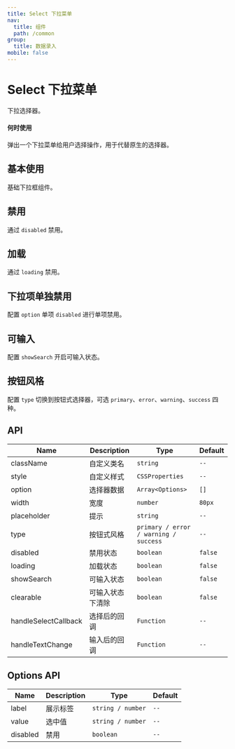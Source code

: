```yaml
---
title: Select 下拉菜单
nav:
  title: 组件
  path: /common
group:
  title: 数据录入
mobile: false
---
```


# Select 下拉菜单

下拉选择器。

#### 何时使用

弹出一个下拉菜单给用户选择操作，用于代替原生的选择器。

## 基本使用

基础下拉框组件。

<code src="./demos/index1.tsx"></code>

## 禁用

通过 `disabled` 禁用。

<code src="./demos/index2.tsx"></code>

## 加载

通过 `loading` 禁用。

<code src="./demos/index3.tsx"></code>

## 下拉项单独禁用

配置 `option` 单项 `disabled` 进行单项禁用。

<code src="./demos/index4.tsx"></code>

## 可输入

配置 `showSearch` 开启可输入状态。

<code src="./demos/index5.tsx"></code>

## 按钮风格

配置 `type` 切换到按钮式选择器，可选 `primary`、`error`、`warning`、`success` 四种。

<code src="./demos/index6.tsx"></code>

## API

| Name                 | Description      | Type                                  | Default |
| -------------------- | ---------------- | ------------------------------------- | ------- |
| className            | 自定义类名       | `string`                              | `--`    |
| style                | 自定义样式       | `CSSProperties`                       | `--`    |
| option               | 选择器数据       | `Array<Options>`                      | `[]`    |
| width                | 宽度             | `number`                              | `80px`  |
| placeholder          | 提示             | `string`                              | `--`    |
| type                 | 按钮式风格       | `primary / error / warning / success` | `--`    |
| disabled             | 禁用状态         | `boolean`                             | `false` |
| loading              | 加载状态         | `boolean`                             | `false` |
| showSearch           | 可输入状态       | `boolean`                             | `false` |
| clearable            | 可输入状态下清除 | `boolean`                             | `false` |
| handleSelectCallback | 选择后的回调     | `Function`                            | `--`    |
| handleTextChange     | 输入后的回调     | `Function`                            | `--`    |

## Options API

| Name     | Description | Type              | Default |
| -------- | ----------- | ----------------- | ------- |
| label    | 展示标签    | `string / number` | `--`    |
| value    | 选中值      | `string / number` | `--`    |
| disabled | 禁用        | `boolean`         | `--`    |

